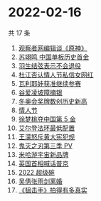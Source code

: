 # 2022-02-16

共 17 条

<!-- BEGIN -->
<!-- 最后更新时间 Wed Feb 16 2022 02:08:34 GMT+0800 (China Standard Time) -->

1. [观察者网编辑谈《原神》](https://www.zhihu.com/search?q=原神)
1. [苏翊鸣 中国单板历史首金](https://www.zhihu.com/search?q=苏翊鸣)
1. [羽生结弦表示不会退役](https://www.zhihu.com/search?q=羽生结弦)
1. [杜江否认情人节私信女网红](https://www.zhihu.com/search?q=杜江)
1. [瓦利耶娃获准继续参赛](https://www.zhihu.com/search?q=瓦利耶娃)
1. [谷爱凌坡障摘银](https://www.zhihu.com/search?q=谷爱凌)
1. [冬奥会奖牌数创历史新高](https://www.zhihu.com/search?q=冬奥会奖牌数)
1. [情人节](https://www.zhihu.com/search?q=情人节)
1. [徐梦桃夺中国第 5 金](https://www.zhihu.com/search?q=徐梦桃)
1. [艾尔登法环最低配置](https://www.zhihu.com/search?q=艾尔登法环)
1. [王濛怒斥黄大宪犯规](https://www.zhihu.com/search?q=王濛怒斥黄大宪)
1. [鬼灭之刃第三季 PV](https://www.zhihu.com/search?q=鬼灭之刃)
1. [米哈游宇宙新品牌](https://www.zhihu.com/search?q=米哈游)
1. [英国首相喊话普京](https://www.zhihu.com/search?q=英国首相)
1. [2022 超级碗](https://www.zhihu.com/search?q=超级碗)
1. [吴倩张雨剑离婚](https://www.zhihu.com/search?q=吴倩张雨剑离婚)
1. [《狙击手》拍得有多真实](https://www.zhihu.com/search?q=狙击手)

<!-- END -->
